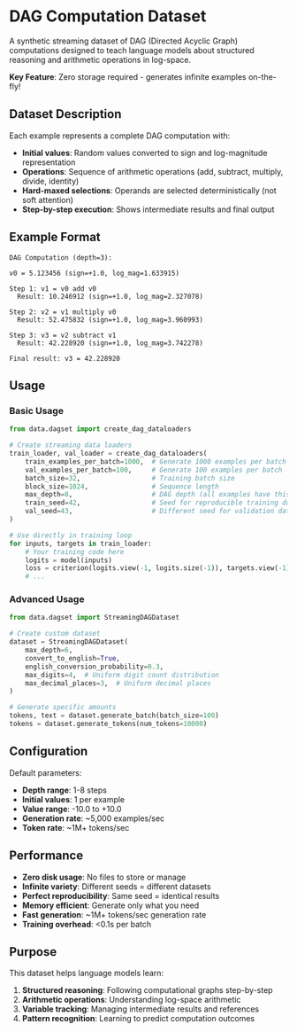 # DAG Computation Dataset

A synthetic streaming dataset of DAG (Directed Acyclic Graph) computations designed to teach language models about structured reasoning and arithmetic operations in log-space.

**Key Feature**: Zero storage required - generates infinite examples on-the-fly!

## Dataset Description

Each example represents a complete DAG computation with:
- **Initial values**: Random values converted to sign and log-magnitude representation
- **Operations**: Sequence of arithmetic operations (add, subtract, multiply, divide, identity)
- **Hard-maxed selections**: Operands are selected deterministically (not soft attention)
- **Step-by-step execution**: Shows intermediate results and final output

## Example Format

```
DAG Computation (depth=3):

v0 = 5.123456 (sign=+1.0, log_mag=1.633915)

Step 1: v1 = v0 add v0
  Result: 10.246912 (sign=+1.0, log_mag=2.327078)

Step 2: v2 = v1 multiply v0
  Result: 52.475832 (sign=+1.0, log_mag=3.960993)

Step 3: v3 = v2 subtract v1
  Result: 42.228920 (sign=+1.0, log_mag=3.742278)

Final result: v3 = 42.228920
```

## Usage

### Basic Usage

```python
from data.dagset import create_dag_dataloaders

# Create streaming data loaders
train_loader, val_loader = create_dag_dataloaders(
    train_examples_per_batch=1000,  # Generate 1000 examples per batch
    val_examples_per_batch=100,     # Generate 100 examples per batch
    batch_size=32,                  # Training batch size
    block_size=1024,                # Sequence length
    max_depth=8,                    # DAG depth (all examples have this depth)
    train_seed=42,                  # Seed for reproducible training data
    val_seed=43,                    # Different seed for validation data
)

# Use directly in training loop
for inputs, targets in train_loader:
    # Your training code here
    logits = model(inputs)
    loss = criterion(logits.view(-1, logits.size(-1)), targets.view(-1))
    # ...
```

### Advanced Usage

```python
from data.dagset import StreamingDAGDataset

# Create custom dataset
dataset = StreamingDAGDataset(
    max_depth=6,
    convert_to_english=True,
    english_conversion_probability=0.3,
    max_digits=4,  # Uniform digit count distribution
    max_decimal_places=3,  # Uniform decimal places
)

# Generate specific amounts
tokens, text = dataset.generate_batch(batch_size=100)
tokens = dataset.generate_tokens(num_tokens=10000)
```

## Configuration

Default parameters:
- **Depth range**: 1-8 steps
- **Initial values**: 1 per example
- **Value range**: -10.0 to +10.0
- **Generation rate**: ~5,000 examples/sec
- **Token rate**: ~1M+ tokens/sec

## Performance

- **Zero disk usage**: No files to store or manage
- **Infinite variety**: Different seeds = different datasets  
- **Perfect reproducibility**: Same seed = identical results
- **Memory efficient**: Generate only what you need
- **Fast generation**: ~1M+ tokens/sec generation rate
- **Training overhead**: <0.1s per batch

## Purpose

This dataset helps language models learn:
1. **Structured reasoning**: Following computational graphs step-by-step
2. **Arithmetic operations**: Understanding log-space arithmetic
3. **Variable tracking**: Managing intermediate results and references
4. **Pattern recognition**: Learning to predict computation outcomes 